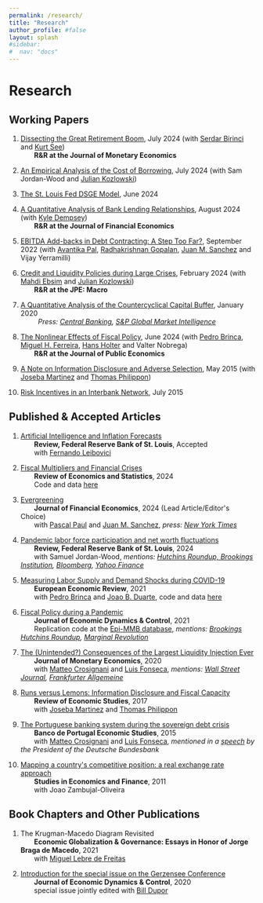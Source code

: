 ```yaml
---
permalink: /research/
title: "Research"
author_profile: #false
layout: splash
#sidebar:
#  nav: "docs"
---
```


# Research

## Working Papers

1. [Dissecting the Great Retirement Boom](https://s3.amazonaws.com/real.stlouisfed.org/wp/2024/2024-017.pdf), July 2024 (with [Serdar Birinci](https://serdarbirinci.weebly.com/) and [Kurt See](https://kurtsee.weebly.com/))<br/>
&nbsp;&nbsp;&nbsp;&nbsp;&nbsp;&nbsp; **R&R at the Journal of Monetary Economics** <br/> 

2. [An Empirical Analysis of the Cost of Borrowing](https://s3.amazonaws.com/real.stlouisfed.org/wp/2024/2024-016.pdf), July 2024 (with Sam Jordan-Wood and [Julian Kozlowski](http://www.juliankozlowski.com/))<br/>

3. [The St. Louis Fed DSGE Model](https://s3.amazonaws.com/real.stlouisfed.org/wp/2024/2024-014.pdf), June 2024<br/>

4. [A Quantitative Analysis of Bank Lending Relationships](https://s3.amazonaws.com/real.stlouisfed.org/wp/2022/2022-033.pdf), August 2024 (with [Kyle Dempsey](https://sites.google.com/site/kylepatrickdempsey/))<br/>
&nbsp;&nbsp;&nbsp;&nbsp;&nbsp;&nbsp; **R&R at the Journal of Financial Economics** <br/>

5. [EBITDA Add-backs in Debt Contracting: A Step Too Far?](https://s3.amazonaws.com/real.stlouisfed.org/wp/2022/2022-029.pdf), September 2022 (with [Avantika Pal](https://olin.wustl.edu/EN-US/academic-programs/PhD/Pages/PhdDetail.aspx?username=avantika.pal), [Radhakrishnan Gopalan](http://apps.olin.wustl.edu/faculty/Gopalan/), [Juan M. Sanchez](https://sites.google.com/view/juanmsanchezweb/home) and Vijay Yerramilli)<br/> 

6. [Credit and Liquidity Policies during Large Crises](https://s3.amazonaws.com/real.stlouisfed.org/wp/2020/2020-035.pdf), February 2024 (with [Mahdi Ebsim](https://www.stlouisfed.org/authors/mahdi-ebsim) and [Julian Kozlowski](http://www.juliankozlowski.com/)) <br/>
&nbsp;&nbsp;&nbsp;&nbsp;&nbsp;&nbsp; **R&R at the JPE: Macro** <br/> 

7. [A Quantitative Analysis of the Countercyclical Capital Buffer](https://mfariacastro.github.io/files/CCyB_January2020.pdf), January 2020 <br/>
&nbsp;&nbsp;&nbsp;&nbsp;&nbsp;&nbsp;&nbsp;&nbsp; *Press: [Central Banking](https://www.centralbanking.com/central-banks/financial-stability/macro-prudential/4339026/raising-ccybs-could-have-greatly-mitigated-2008-crisis-st-louis-fed-paper), [S&P Global Market Intelligence](https://www.spglobal.com/marketintelligence/en/news-insights/latest-news-headlines/53971866)*  

8. [The Nonlinear Effects of Fiscal Policy](https://mfariacastro.github.io/files/NonlinearEffectsFiscalPolicy_Jun2024.pdf), June 2024 (with [Pedro Brinca](http://pedrobrinca.pt/), [Miguel H. Ferreira](https://sites.google.com/view/miguelhferreira), [Hans Holter](https://sites.google.com/site/hansaholter/) and Valter Nobrega)<br/> 
&nbsp;&nbsp;&nbsp;&nbsp;&nbsp;&nbsp; **R&R at the Journal of Public Economics** <br/>

9. [A Note on Information Disclosure and Adverse Selection](https://mfariacastro.github.io/files/Note_Information_Disclosure.pdf), May 2015 (with [Joseba Martinez](http://www.josebamartinez.me/) and [Thomas Philippon](http://pages.stern.nyu.edu/~tphilipp/))
    
10. [Risk Incentives in an Interbank Network](https://mfariacastro.github.io/files/interbank_networks.pdf), July 2015 

## Published & Accepted Articles

1. [Artificial Intelligence and Inflation Forecasts](https://s3.amazonaws.com/real.stlouisfed.org/wp/2023/2023-015.pdf)<br/>
&nbsp;&nbsp;&nbsp;&nbsp;&nbsp;&nbsp; **Review, Federal Reserve Bank of St. Louis**, Accepted <br/>
&nbsp;&nbsp;&nbsp;&nbsp;&nbsp;&nbsp; with [Fernando Leibovici](https://www.fernandoleibovici.com/)

1. [Fiscal Multipliers and Financial Crises](https://s3.amazonaws.com/real.stlouisfed.org/wp/2018/2018-023.pdf)<br/>
&nbsp;&nbsp;&nbsp;&nbsp;&nbsp;&nbsp; **Review of Economics and Statistics**, 2024 <br/>
&nbsp;&nbsp;&nbsp;&nbsp;&nbsp;&nbsp; Code and data [here](https://dataverse.harvard.edu/dataset.xhtml?persistentId=doi:10.7910/DVN/WCTVTA)

2. [Evergreening](https://mfariacastro.github.io/files/FPS_Aug2023.pdf)<br/>
&nbsp;&nbsp;&nbsp;&nbsp;&nbsp;&nbsp; **Journal of Financial Economics**, 2024 (Lead Article/Editor's Choice)<br/>
&nbsp;&nbsp;&nbsp;&nbsp;&nbsp;&nbsp; with [Pascal Paul](http://www.pascalpaul.de/) and [Juan M. Sanchez](https://sites.google.com/view/juanmsanchezweb/home), *press: [New York Times](https://www.nytimes.com/2022/10/05/opinion/humility-capitalism.html)*

3. [Pandemic labor force participation and net worth fluctuations](https://files.stlouisfed.org/files/htdocs/publications/review/2024/01/05/pandemic-labor-force-participation-and-net-worth-fluctuations.pdf)<br/>
&nbsp;&nbsp;&nbsp;&nbsp;&nbsp;&nbsp; **Review, Federal Reserve Bank of St. Louis**, 2024 <br/>
&nbsp;&nbsp;&nbsp;&nbsp;&nbsp;&nbsp; with Samuel Jordan-Wood, *mentions: [Hutchins Roundup, Brookings Institution](https://www.brookings.edu/2023/05/11/hutchins-roundup-net-worth-and-retirement-inflation-dynamics-and-more/), [Bloomberg](https://www.bloomberg.com/news/articles/2023-06-21/pandemic-retirees-head-back-to-work-in-us-as-asset-boom-fades), [Yahoo Finance](https://finance.yahoo.com/news/pandemic-retirees-us-head-back-184232104.html)*

5. [Measuring Labor Supply and Demand Shocks during COVID-19](https://mfariacastro.github.io/files/BDF2020_v8.pdf)<br/>
&nbsp;&nbsp;&nbsp;&nbsp;&nbsp;&nbsp; **European Economic Review**, 2021 <br/>
&nbsp;&nbsp;&nbsp;&nbsp;&nbsp;&nbsp; with [Pedro Brinca](http://pedrobrinca.pt/) and [Joao B. Duarte](http://jbduarte.com/), code and data [here](https://github.com/jbduarte/labor_supply_demand_covid19)

6. [Fiscal Policy during a Pandemic](https://mfariacastro.github.io/files/Covid_February2021.pdf) <br/>
&nbsp;&nbsp;&nbsp;&nbsp;&nbsp;&nbsp; **Journal of Economic Dynamics & Control**, 2021 <br/>
&nbsp;&nbsp;&nbsp;&nbsp;&nbsp;&nbsp; Replication code at the [Epi-MMB database](https://www.epi-mmb.com/download-code), *mentions: [Brookings Hutchins Roundup](https://www.brookings.edu/blog/up-front/2020/03/26/hutchins-roundup-unemployment-insurance-information-channels-and-more/), [Marginal Revolution](https://marginalrevolution.com/marginalrevolution/2020/03/tuesday-assorted-links-256.html)*  

7. [The (Unintended?) Consequences of the Largest Liquidity Injection Ever](https://s3.amazonaws.com/real.stlouisfed.org/wp/2017/2017-039.pdf)<br/>
&nbsp;&nbsp;&nbsp;&nbsp;&nbsp;&nbsp; **Journal of Monetary Economics**, 2020 <br/>
&nbsp;&nbsp;&nbsp;&nbsp;&nbsp;&nbsp; with [Matteo Crosignani](http://matteocrosignani.com/) and [Luis Fonseca](http://www.luispfonseca.com/), *mentions: [Wall Street Journal](https://www.wsj.com/articles/fed-paper-looks-at-unintended-consequences-of-largest-liquidity-injection-ever-1486748614), [Frankfurter Allgemeine](http://blogs.faz.net/fazit/2016/01/06/was-kann-die-ezb-7140/)* 

8. [Runs versus Lemons: Information Disclosure and Fiscal Capacity](https://mfariacastro.github.io/files/runs_versus_lemons.pdf)  
&nbsp;&nbsp;&nbsp;&nbsp;&nbsp;&nbsp; **Review of Economic Studies**, 2017  
&nbsp;&nbsp;&nbsp;&nbsp;&nbsp;&nbsp; with [Joseba Martinez](http://www.josebamartinez.me/) and [Thomas Philippon](http://pages.stern.nyu.edu/~tphilipp/) 

9. [The Portuguese banking system during the sovereign debt crisis](https://mfariacastro.github.io/files/CCF2015.pdf)  
&nbsp;&nbsp;&nbsp;&nbsp;&nbsp;&nbsp; **Banco de Portugal Economic Studies**, 2015  
&nbsp;&nbsp;&nbsp;&nbsp;&nbsp;&nbsp; with [Matteo Crosignani](http://matteocrosignani.com/) and [Luis Fonseca](http://www.luispfonseca.com/), *mentioned in a [speech](https://www.bundesbank.de/Redaktion/EN/Reden/2015/2015_12_10_weidmann.html) by the President of the Deutsche Bundesbank*

10. [Mapping a country's competitive position: a real exchange rate approach](http://www.emeraldinsight.com/doi/abs/10.1108/10867371111141981)  
&nbsp;&nbsp;&nbsp;&nbsp;&nbsp;&nbsp; **Studies in Economics and Finance**, 2011  
&nbsp;&nbsp;&nbsp;&nbsp;&nbsp;&nbsp; with Joao Zambujal-Oliveira

## Book Chapters and Other Publications
1. The Krugman-Macedo Diagram Revisited <br/>
&nbsp;&nbsp;&nbsp;&nbsp;&nbsp;&nbsp; **Economic Globalization & Governance: Essays in Honor of Jorge Braga de Macedo**, 2021 <br/>
&nbsp;&nbsp;&nbsp;&nbsp;&nbsp;&nbsp; with [Miguel Lebre de Freitas](https://mlebredefreitas.wordpress.com/) 

2. [Introduction for the special issue on the Gerzensee Conference](https://www.sciencedirect.com/science/article/pii/S0165188920300397)<br/>
&nbsp;&nbsp;&nbsp;&nbsp;&nbsp;&nbsp; **Journal of Economic Dynamics & Control**, 2020 <br/>
&nbsp;&nbsp;&nbsp;&nbsp;&nbsp;&nbsp; special issue jointly edited with [Bill Dupor](https://billdupor.weebly.com/)
